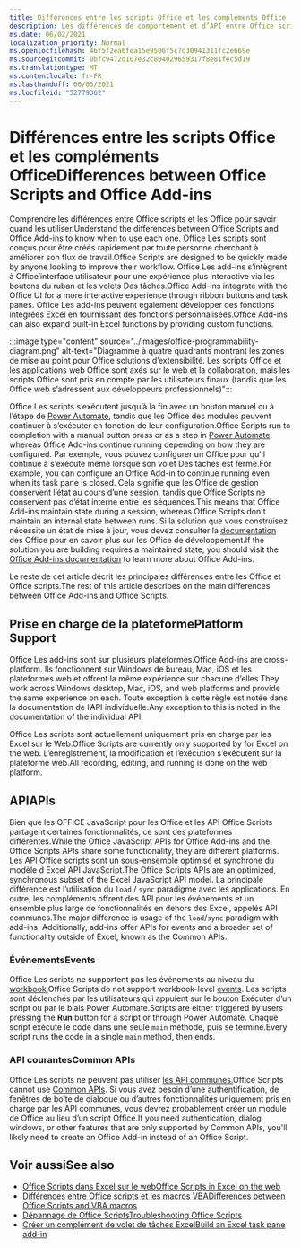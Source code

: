 ```yaml
---
title: Différences entre les scripts Office et les compléments Office
description: Les différences de comportement et d’API entre Office scripts et Office des modules.
ms.date: 06/02/2021
localization_priority: Normal
ms.openlocfilehash: 46f5f2ea6fea15e9506f5c7d30941311fc2e669e
ms.sourcegitcommit: 0bfc9472d107e32c804029659317f8e81fec5d19
ms.translationtype: MT
ms.contentlocale: fr-FR
ms.lasthandoff: 06/05/2021
ms.locfileid: "52779362"
---
```

# <a name="differences-between-office-scripts-and-office-add-ins"></a><span data-ttu-id="d799e-103">Différences entre les scripts Office et les compléments Office</span><span class="sxs-lookup"><span data-stu-id="d799e-103">Differences between Office Scripts and Office Add-ins</span></span>

<span data-ttu-id="d799e-104">Comprendre les différences entre Office scripts et les Office pour savoir quand les utiliser.</span><span class="sxs-lookup"><span data-stu-id="d799e-104">Understand the differences between Office Scripts and Office Add-ins to know when to use each one.</span></span> <span data-ttu-id="d799e-105">Office Les scripts sont conçus pour être créés rapidement par toute personne cherchant à améliorer son flux de travail.</span><span class="sxs-lookup"><span data-stu-id="d799e-105">Office Scripts are designed to be quickly made by anyone looking to improve their workflow.</span></span> <span data-ttu-id="d799e-106">Office Les add-ins s’intègrent à Office’interface utilisateur pour une expérience plus interactive via les boutons du ruban et les volets Des tâches.</span><span class="sxs-lookup"><span data-stu-id="d799e-106">Office Add-ins integrate with the Office UI for a more interactive experience through ribbon buttons and task panes.</span></span> <span data-ttu-id="d799e-107">Office Les add-ins peuvent également développer des fonctions intégrées Excel en fournissant des fonctions personnalisées.</span><span class="sxs-lookup"><span data-stu-id="d799e-107">Office Add-ins can also expand built-in Excel functions by providing custom functions.</span></span>

:::image type="content" source="../images/office-programmability-diagram.png" alt-text="Diagramme à quatre quadrants montrant les zones de mise au point pour Office solutions d’extensibilité. Les scripts Office et les applications web Office sont axés sur le web et la collaboration, mais les scripts Office sont pris en compte par les utilisateurs finaux (tandis que les Office web s’adressent aux développeurs professionnels)":::

<span data-ttu-id="d799e-109">Office Les scripts s’exécutent jusqu’à la fin avec un bouton manuel ou à l’étape de [Power Automate](https://flow.microsoft.com/), tandis que les Office des modules peuvent continuer à s’exécuter en fonction de leur configuration.</span><span class="sxs-lookup"><span data-stu-id="d799e-109">Office Scripts run to completion with a manual button press or as a step in [Power Automate](https://flow.microsoft.com/), whereas Office Add-ins continue running depending on how they are configured.</span></span> <span data-ttu-id="d799e-110">Par exemple, vous pouvez configurer un Office pour qu’il continue à s’exécute même lorsque son volet Des tâches est fermé.</span><span class="sxs-lookup"><span data-stu-id="d799e-110">For example, you can configure an Office Add-in to continue running even when its task pane is closed.</span></span> <span data-ttu-id="d799e-111">Cela signifie que les Office de gestion conservent l’état au cours d’une session, tandis que Office Scripts ne conservent pas d’état interne entre les séquences.</span><span class="sxs-lookup"><span data-stu-id="d799e-111">This means that Office Add-ins maintain state during a session, whereas Office Scripts don't maintain an internal state between runs.</span></span> <span data-ttu-id="d799e-112">Si la solution que vous construisez nécessite un état de mise à jour, vous devez consulter la [documentation](/office/dev/add-ins) des Office pour en savoir plus sur les Office de développement.</span><span class="sxs-lookup"><span data-stu-id="d799e-112">If the solution you are building requires a maintained state, you should visit the [Office Add-ins documentation](/office/dev/add-ins) to learn more about Office Add-ins.</span></span>

<span data-ttu-id="d799e-113">Le reste de cet article décrit les principales différences entre les Office et Office scripts.</span><span class="sxs-lookup"><span data-stu-id="d799e-113">The rest of this article describes on the main differences between Office Add-ins and Office Scripts.</span></span>

## <a name="platform-support"></a><span data-ttu-id="d799e-114">Prise en charge de la plateforme</span><span class="sxs-lookup"><span data-stu-id="d799e-114">Platform Support</span></span>

<span data-ttu-id="d799e-115">Office Les add-ins sont sur plusieurs plateformes.</span><span class="sxs-lookup"><span data-stu-id="d799e-115">Office Add-ins are cross-platform.</span></span> <span data-ttu-id="d799e-116">Ils fonctionnent sur Windows de bureau, Mac, iOS et les plateformes web et offrent la même expérience sur chacune d’elles.</span><span class="sxs-lookup"><span data-stu-id="d799e-116">They work across Windows desktop, Mac, iOS, and web platforms and provide the same experience on each.</span></span> <span data-ttu-id="d799e-117">Toute exception à cette règle est notée dans la documentation de l’API individuelle.</span><span class="sxs-lookup"><span data-stu-id="d799e-117">Any exception to this is noted in the documentation of the individual API.</span></span>

<span data-ttu-id="d799e-118">Office Les scripts sont actuellement uniquement pris en charge par les Excel sur le Web.</span><span class="sxs-lookup"><span data-stu-id="d799e-118">Office Scripts are currently only supported by for Excel on the web.</span></span> <span data-ttu-id="d799e-119">L’enregistrement, la modification et l’exécution s’exécutent sur la plateforme web.</span><span class="sxs-lookup"><span data-stu-id="d799e-119">All recording, editing, and running is done on the web platform.</span></span>

## <a name="apis"></a><span data-ttu-id="d799e-120">API</span><span class="sxs-lookup"><span data-stu-id="d799e-120">APIs</span></span>

<span data-ttu-id="d799e-121">Bien que les OFFICE JavaScript pour les Office et les API Office Scripts partagent certaines fonctionnalités, ce sont des plateformes différentes.</span><span class="sxs-lookup"><span data-stu-id="d799e-121">While the Office JavaScript APIs for Office Add-ins and the Office Scripts APIs share some functionality, they are different platforms.</span></span> <span data-ttu-id="d799e-122">Les API Office scripts sont un sous-ensemble optimisé et synchrone du modèle d Excel API JavaScript.</span><span class="sxs-lookup"><span data-stu-id="d799e-122">The Office Scripts APIs are an optimized, synchronous subset of the Excel JavaScript API model.</span></span> <span data-ttu-id="d799e-123">La principale différence est l’utilisation du `load` / `sync` paradigme avec les applications. En outre, les compléments offrent des API pour les événements et un ensemble plus large de fonctionnalités en dehors des Excel, appelés API communes.</span><span class="sxs-lookup"><span data-stu-id="d799e-123">The major difference is usage of the `load`/`sync` paradigm with add-ins. Additionally, add-ins offer APIs for events and a broader set of functionality outside of Excel, known as the Common APIs.</span></span>

### <a name="events"></a><span data-ttu-id="d799e-124">Événements</span><span class="sxs-lookup"><span data-stu-id="d799e-124">Events</span></span>

<span data-ttu-id="d799e-125">Office Les scripts ne supportent pas les événements au niveau du [workbook.](/office/dev/add-ins/excel/excel-add-ins-events)</span><span class="sxs-lookup"><span data-stu-id="d799e-125">Office Scripts do not support workbook-level [events](/office/dev/add-ins/excel/excel-add-ins-events).</span></span> <span data-ttu-id="d799e-126">Les scripts sont déclenchés  par les utilisateurs qui appuient sur le bouton Exécuter d’un script ou par le biais Power Automate.</span><span class="sxs-lookup"><span data-stu-id="d799e-126">Scripts are either triggered by users pressing the **Run** button for a script or through Power Automate.</span></span> <span data-ttu-id="d799e-127">Chaque script exécute le code dans une seule `main` méthode, puis se termine.</span><span class="sxs-lookup"><span data-stu-id="d799e-127">Every script runs the code in a single `main` method, then ends.</span></span>

### <a name="common-apis"></a><span data-ttu-id="d799e-128">API courantes</span><span class="sxs-lookup"><span data-stu-id="d799e-128">Common APIs</span></span>

<span data-ttu-id="d799e-129">Office Les scripts ne peuvent pas utiliser [les API communes.](/javascript/api/office)</span><span class="sxs-lookup"><span data-stu-id="d799e-129">Office Scripts cannot use [Common APIs](/javascript/api/office).</span></span> <span data-ttu-id="d799e-130">Si vous avez besoin d’une authentification, de fenêtres de boîte de dialogue ou d’autres fonctionnalités uniquement pris en charge par les API communes, vous devrez probablement créer un module de Office au lieu d’un script Office.</span><span class="sxs-lookup"><span data-stu-id="d799e-130">If you need authentication, dialog windows, or other features that are only supported by Common APIs, you'll likely need to create an Office Add-in instead of an Office Script.</span></span>

## <a name="see-also"></a><span data-ttu-id="d799e-131">Voir aussi</span><span class="sxs-lookup"><span data-stu-id="d799e-131">See also</span></span>

- [<span data-ttu-id="d799e-132">Office Scripts dans Excel sur le web</span><span class="sxs-lookup"><span data-stu-id="d799e-132">Office Scripts in Excel on the web</span></span>](../overview/excel.md)
- [<span data-ttu-id="d799e-133">Différences entre Office scripts et les macros VBA</span><span class="sxs-lookup"><span data-stu-id="d799e-133">Differences between Office Scripts and VBA macros</span></span>](vba-differences.md)
- [<span data-ttu-id="d799e-134">Dépannage de Office Scripts</span><span class="sxs-lookup"><span data-stu-id="d799e-134">Troubleshooting Office Scripts</span></span>](../testing/troubleshooting.md)
- [<span data-ttu-id="d799e-135">Créer un complément de volet de tâches Excel</span><span class="sxs-lookup"><span data-stu-id="d799e-135">Build an Excel task pane add-in</span></span>](/office/dev/add-ins/quickstarts/excel-quickstart-jquery)
